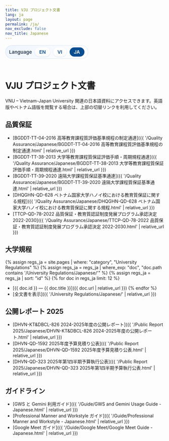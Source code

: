 ```yaml
---
title: VJU プロジェクト文書
lang: ja
layout: page
permalink: /ja/
nav_exclude: false
nav_title: Japanese
---
```


<style>
  .language-switcher {
    display: inline-flex;
    align-items: center;
    gap: 0.6rem;
    padding: 0.45rem 0.75rem;
    border-radius: 999px;
    background: linear-gradient(135deg, #eef4ff 0%, #ffffff 100%);
    box-shadow: inset 0 0 0 1px rgba(11, 77, 145, 0.12);
    margin: 0 0 1.5rem;
    font-size: 0.95rem;
  }

  .language-switcher span {
    font-weight: 600;
    color: #2d3e52;
  }

  .language-switcher a,
  .language-switcher strong {
    padding: 0.3rem 0.85rem;
    border-radius: 999px;
    text-decoration: none;
    font-weight: 600;
  }

  .language-switcher a {
    color: #0b4d91;
    background: #ffffff;
    box-shadow: 0 1px 3px rgba(11, 77, 145, 0.15);
    transition: background 0.15s ease, color 0.15s ease, box-shadow 0.15s ease;
  }

  .language-switcher a:hover,
  .language-switcher a:focus-visible {
    background: #0b4d91;
    color: #ffffff;
    box-shadow: 0 4px 10px rgba(11, 77, 145, 0.2);
  }

  .language-switcher strong {
    color: #ffffff;
    background: #0b4d91;
  }

  details.collection-toggle {
    margin-top: 1.1rem;
    border-radius: 12px;
    border: 1px solid rgba(11, 77, 145, 0.12);
    background: #f7fbff;
    padding: 0.75rem 1rem;
  }

  details.collection-toggle summary {
    cursor: pointer;
    font-weight: 600;
    color: #0b4d91;
    list-style: none;
  }

  details.collection-toggle summary::-webkit-details-marker {
    display: none;
  }

  details.collection-toggle[open] {
    box-shadow: 0 8px 20px rgba(11, 77, 145, 0.12);
  }

  .collection-toggle__body {
    margin-top: 0.7rem;
  }

  .collection-toggle__body .document-list {
    margin: 0;
    padding-left: 1.1rem;
  }

  .collection-toggle__body .document-list li {
    margin-bottom: 0.4rem;
  }
</style>

<div class="language-switcher" role="navigation" aria-label="言語切替">
  <span>Language</span>
  <a href="{{ '/' | relative_url }}">EN</a>
  <a href="{{ '/vi/' | relative_url }}">VI</a>
  <strong>JA</strong>
</div>

# VJU プロジェクト文書

VNU – Vietnam-Japan University 関連の日本語資料にアクセスできます。英語版やベトナム語版を閲覧する場合は、上部の切替リンクを利用してください。

## 品質保証

- [BGDDT-TT-04-2016 高等教育課程質評価基準規程の制定通達]({{ '/Quality Assurance/Japanese/BGDDT-TT-04-2016 高等教育課程質評価基準規程の制定通達.html' | relative_url }})
- [BGDDT-TT-38-2013 大学等教育課程質保証評価手順・周期規程通達]({{ '/Quality Assurance/Japanese/BGDDT-TT-38-2013 大学等教育課程質保証評価手順・周期規程通達.html' | relative_url }})
- [BGDDT-TT-39-2020 遠隔大学課程質保証基準通達]({{ '/Quality Assurance/Japanese/BGDDT-TT-39-2020 遠隔大学課程質保証基準通達.html' | relative_url }})
- [DHQGHN-QD-628 ベトナム国家大学ハノイ校における教育質保証に関する規程]({{ '/Quality Assurance/Japanese/DHQGHN-QD-628 ベトナム国家大学ハノイ校における教育質保証に関する規程.html' | relative_url }})
- [TTCP-QD-78-2022 品質保証・教育質認証制度発展プログラム承認決定 2022-2030]({{ '/Quality Assurance/Japanese/TTCP-QD-78-2022 品質保証・教育質認証制度発展プログラム承認決定 2022-2030.html' | relative_url }})

## 大学規程

{% assign regs_ja = site.pages | where: "category", "University Regulations" %}
{% assign regs_ja = regs_ja | where_exp: "doc", "doc.path contains '/University Regulations/Japanese/'" %}
{% assign regs_ja = regs_ja | sort: "id" %}
{% for doc in regs_ja limit: 12 %}
- [{{ doc.id }} — {{ doc.title }}]({{ doc.url | relative_url }})
{% endfor %}
- [全文書を表示]({{ '/University Regulations/Japanese/' | relative_url }})

## 公開レポート 2025

- [DHVN-KT&DBCL-826 2024-2025年度の公開レポート]({{ '/Public Report 2025/Japanese/DHVN-KT&DBCL-826 2024-2025年度の公開レポート.html' | relative_url }})
- [DHVN-QD-1592 2025年度予算見積り公表]({{ '/Public Report 2025/Japanese/DHVN-QD-1592 2025年度予算見積り公表.html' | relative_url }})
- [DHVN-QD-323 2025年第1四半期予算執行公表]({{ '/Public Report 2025/Japanese/DHVN-QD-323 2025年第1四半期予算執行公表.html' | relative_url }})

## ガイドライン

- [GWS と Gemini 利用ガイド]({{ '/Guide/GWS and Gemini Usage Guide - Japanese.html' | relative_url }})
- [Professional Manner and Workstyle ガイド]({{ '/Guide/Professional Manner and Workstyle - Japanese.html' | relative_url }})
- [Google Meet ガイド]({{ '/Guide/Google Meet/Google Meet Guide - Japanese.html' | relative_url }})
